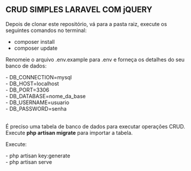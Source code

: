 ## CRUD SIMPLES LARAVEL COM jQUERY

Depois de clonar este repositório, vá para a pasta raiz, execute os seguintes comandos no terminal:

- composer install
- composer update 
<p>Renomeie o arquivo .env.example para .env e forneça os detalhes do seu banco de dados:</p>
- DB_CONNECTION=mysql</br>
- DB_HOST=localhost</br>
- DB_PORT=3306</br>
- DB_DATABASE=nome_da_base</br>
- DB_USERNAME=usuario</br>
- DB_PASSWORD=senha</br></br>
<p>É preciso uma tabela de banco de dados para executar operações CRUD. Execute <b>php artisan migrate</b> para importar a tabela.</p>
<p>Execute:</p>
- php artisan key:generate</br>
- php artisan serve
